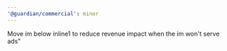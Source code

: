 ```yaml
---
'@guardian/commercial': minor
---
```


Move im below inline1 to reduce revenue impact when the im won't serve ads"
